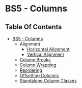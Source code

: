 # BS5 - Columns

## Table Of Contents
- [BS5 - Columns]()
  - Alignment
    - [Horizontal Alignment]()
    - [Vertical Alignment]()
  - [Column Breaks]()
  - [Column Wrapping]()
  - [Reordering]()
  - [Offsetting Columns]()
  - [Standalone Column Classes]()